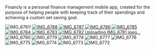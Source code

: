 Financly is a personal finance management mobile app, created for the purpose of helping people with keeping track of their spendings and achieving a custom set saving goal.

![IMG_6781](https://github.com/user-attachments/assets/99f8ec3d-3767-4cd5-82a5-e946dc080337)!
[![IMG_6788](https://github.com/user-attachments/assets/244b0cc5-ecb8-4770-b388-5e4848f0f45b)
![IMG_6787](https://github.com/user-attachments/assets/b624c0a3-0316-4661-9d96-b64db68f8599)
![IMG_6786](https://github.com/user-attachments/assets/0a641e8e-30e3-4777-afb6-52e8a0045900)
![IMG_6785](https://github.com/user-attachments/assets/2b83d1bb-778a-46d7-922b-d4dfc9c1ff5a)
![IMG_6784](https://github.com/user-attachments/assets/095ac17d-5df5-420c-8358-ee371afc8008)
![IMG_6783](https://github.com/user-attachments/assets/3e99d371-fcf6-4fad-b516-d1b7c23b7d96)
![IMG_6782](https://github.com/user-attachments/assets/4f785b21-44cd-437c-bc3f-ec4f64e6dcc3)
Uploading IMG_6781.jpeg…]()
![IMG_6780](https://github.com/user-attachments/assets/f3f44e3d-e192-4f68-a9ed-fed4307ebe51)
![IMG_6779](https://github.com/user-attachments/assets/ebcb3e9c-0927-40ec-9486-0cf2bb963c43)
![IMG_6778](https://github.com/user-attachments/assets/0ea9f405-dcdc-403c-8c42-c21fcc612562)
![IMG_6777](https://github.com/user-attachments/assets/b340358d-4048-4b9d-88ae-d7783c728788)
![IMG_6776](https://github.com/user-attachments/assets/41b1a5a5-bf98-4dee-ad69-4be90c950d75)
![IMG_6775](https://github.com/user-attachments/assets/68665159-646a-41c2-8f75-e979159b95ec)
![IMG_6774](https://github.com/user-attachments/assets/b51bf044-b628-4a1d-ba58-6c7d6306dabf)
![IMG_6773](https://github.com/user-attachments/assets/9967911f-d6df-4d33-965a-31a3c1ad39e8)
![IMG_6772](https://github.com/user-attachments/assets/5d3d2fb4-f2e8-4fa9-9184-aef6377b5f49)
